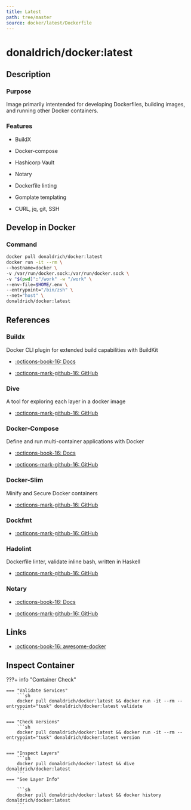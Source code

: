 ```yaml
---
title: Latest
path: tree/master
source: docker/latest/Dockerfile
---
```


# donaldrich/docker:latest

## Description

### Purpose

Image primarily intentended for developing Dockerfiles, building images, and running other Docker containers.

### Features

* BuildX

* Docker-compose

* Hashicorp Vault

* Notary

* Dockerfile linting

* Gomplate templating

* CURL, jq, git, SSH

## Develop in Docker

### Command

```sh
docker pull donaldrich/docker:latest
docker run -it --rm \
--hostname=docker \
-v /var/run/docker.sock:/var/run/docker.sock \
-v "$(pwd)":"/work" -w "/work" \
--env-file=$HOME/.env \
--entrypoint="/bin/zsh" \
--net="host" \
donaldrich/docker:latest
```

## References

### Buildx

Docker CLI plugin for extended build capabilities with BuildKit

* [:octicons-book-16: Docs](https://docs.docker.com/buildx)

* [:octicons-mark-github-16: GitHub](https://github.com/docker/buildx)

### Dive

A tool for exploring each layer in a docker image

* [:octicons-mark-github-16: GitHub](https://github.com/wagoodman/dive)

### Docker-Compose

Define and run multi-container applications with Docker

* [:octicons-book-16: Docs](https://docs.docker.com/compose)

* [:octicons-mark-github-16: GitHub](https://github.com/docker/compose)

### Docker-Slim

Minify and Secure Docker containers

* [:octicons-mark-github-16: GitHub](https://github.com/docker-slim/docker-slim)

### Dockfmt

* [:octicons-mark-github-16: GitHub](https://github.com/jessfraz/dockfmt)

### Hadolint

Dockerfile linter, validate inline bash, written in Haskell

* [:octicons-mark-github-16: GitHub](https://github.com/hadolint/hadolint)

### Notary

* [:octicons-book-16: Docs](https://docs.docker.com/notary)

* [:octicons-mark-github-16: GitHub](https://github.com/theupdateframework/notary)
## Links

* [:octicons-book-16: awesome-docker](https://awesome-docker.netlify.app)

## Inspect Container

???+ info "Container Check"

    === "Validate Services"
        ```sh
        docker pull donaldrich/docker:latest && docker run -it --rm --entrypoint="tusk" donaldrich/docker:latest validate
        ```

    === "Check Versions"
        ```sh
        docker pull donaldrich/docker:latest && docker run -it --rm --entrypoint="tusk" donaldrich/docker:latest version
        ```

    === "Inspect Layers"
        ```sh
        docker pull donaldrich/docker:latest && dive donaldrich/docker:latest
        ```
    === "See Layer Info"

        ```sh
        docker pull donaldrich/docker:latest && docker history donaldrich/docker:latest
        ```